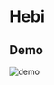 # Hebi

## Demo

![demo](https://github.com/user-attachments/assets/e2135fcf-d101-45c1-80de-5560fa8a5d42)
